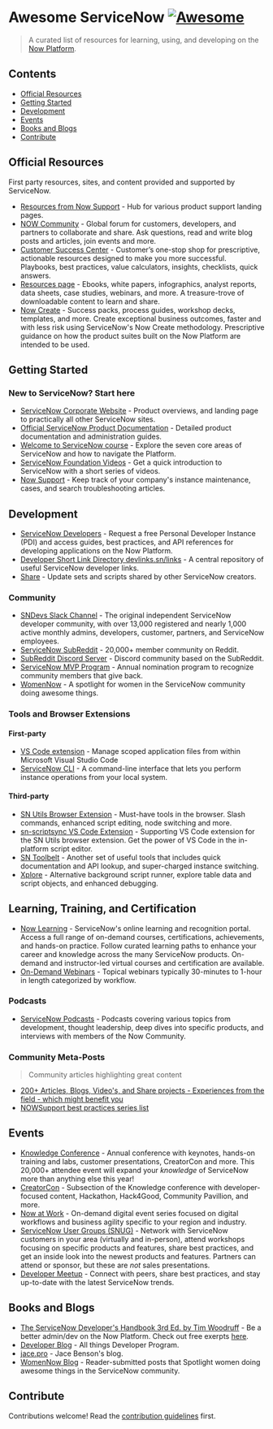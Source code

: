 # Awesome ServiceNow [![Awesome](https://awesome.re/badge.svg)](https://awesome.re)

> A curated list of resources for learning, using, and developing on the [Now Platform](https://www.servicenow.com/).

## Contents

- [Official Resources](#official-resources)
- [Getting Started](#getting-started)
- [Development](#development)
- [Events](#events)
- [Books and Blogs](#books-and-blogs)
- [Contribute](#contribute)

## Official Resources

First party resources, sites, and content provided and supported by ServiceNow.

- [Resources from Now Support](https://support.servicenow.com/kb?id=kb_article_view&sysparm_article=KB0540930) - Hub for various product support landing pages.
- [NOW Community](https://community.servicenow.com/community?id=community_home) - Global forum for customers, developers, and partners to collaborate and share. Ask questions, read and write blog posts and articles, join events and more.
- [Customer Success Center](https://www.servicenow.com/success.html) - Customer’s one-stop shop for prescriptive, actionable resources designed to make you more successful. Playbooks, best practices, value calculators, insights, checklists, quick answers.
- [Resources page](https://www.servicenow.com/resources.html) - Ebooks, white papers, infographics, analyst reports, data sheets, case studies, webinars, and more. A treasure-trove of downloadable content to learn and share.
- [Now Create](https://nowlearning.servicenow.com/nowcreate) - Success packs, process guides, workshop decks, templates, and more. Create exceptional business outcomes, faster and with less risk using ServiceNow's Now Create methodology. Prescriptive guidance on how the product suites built on the Now Platform are intended to be used.

## Getting Started

### New to ServiceNow? Start here

- [ServiceNow Corporate Website](https://servicenow.com) - Product overviews, and landing page to practically all other ServiceNow sites.
- [Official ServiceNow Product Documentation](https://docs.servicenow.com/) - Detailed product documentation and administration guides.
- [Welcome to ServiceNow course](https://nowlearning.servicenow.com/lxp/en/now-platform/welcome-to-servicenow?id=learning_course_prev&course_id=2f61d383475cf95890542034846d4307) - Explore the seven core areas of ServiceNow and how to navigate the Platform.
- [ServiceNow Foundation Videos](https://community.servicenow.com/community?id=community_article&sys_id=a2dc2a65dbd0dbc01dcaf3231f96197e) - Get a quick introduction to ServiceNow with a short series of videos.
- [Now Support](https://support.servicenow.com/now) - Keep track of your company's instance maintenance, cases, and search troubleshooting articles.

## Development

- [ServiceNow Developers](https://developer.servicenow.com/) - Request a free Personal Developer Instance (PDI) and access guides, best practices, and API references for developing applications on the Now Platform.
- [Developer Short Link Directory devlinks.sn/links](https://devlink.sn/links) - A central repository of useful ServiceNow developer links.
- [Share](https://developer.servicenow.com/connect.do#!/share) - Update sets and scripts shared by other ServiceNow creators.

### Community

- [SNDevs Slack Channel](https://sndevs.com/) - The original independent ServiceNow developer community, with over 13,000 registered and nearly 1,000 active monthly admins, developers, customer, partners, and ServiceNow employees.
- [ServiceNow SubReddit](https://www.reddit.com/r/servicenow) - 20,000+ member community on Reddit.
- [SubReddit Discord Server](https://discord.com/invite/EBXYZw3) - Discord community based on the SubReddit.
- [ServiceNow MVP Program](https://www.servicenow.com/community/mvp-program/ct-p/mvp) - Annual nomination program to recognize community members that give back.
- [WomenNow](https://www.womennow.sn/) - A spotlight for women in the ServiceNow community doing awesome things.

### Tools and Browser Extensions

#### First-party

- [VS Code extension](https://marketplace.visualstudio.com/items?itemName=ServiceNow.now-vscode) - Manage scoped application files from within Microsoft Visual Studio Code
- [ServiceNow CLI](https://docs.servicenow.com/bundle/rome-application-development/page/build/servicenow-cli/concept/servicenow-cli.html) - A command-line interface that lets you perform instance operations from your local system.

#### Third-party

- [SN Utils Browser Extension](https://www.arnoudkooi.com/) - Must-have tools in the browser. Slash commands, enhanced script editing, node switching and more.
- [sn-scriptsync VS Code Extension](https://marketplace.visualstudio.com/items?itemName=arnoudkooicom.sn-scriptsync) - Supporting VS Code extension for the SN Utils browser extension. Get the power of VS Code in the in-platform script editor.
- [SN Toolbelt](https://chrome.google.com/webstore/detail/servicenow-tool-belt/jflcifhpkilfaomlnikfaaccmpidkmln) - Another set of useful tools that includes quick documentation and API lookup, and super-charged instance switching.
- [Xplore](https://github.com/jneale/Xplore) - Alternative background script runner, explore table data and script objects, and enhanced debugging.

## Learning, Training, and Certification

- [Now Learning](https://nowlearning.service-now.com/lxp) - ServiceNow's online learning and recognition portal. Access a full range of on-demand courses, certifications, achievements, and hands-on practice. Follow curated learning paths to enhance your career and knowledge across the many ServiceNow products. On-demand and instructor-led virtual courses and certification are available.
- [On-Demand Webinars](https://www.servicenow.com/events/on-demand-webinars.html) - Topical webinars typically 30-minutes to 1-hour in length categorized by workflow.

### Podcasts

- [ServiceNow Podcasts](https://community.servicenow.com/community?id=community_static&sys_id=935466acdbaa94d49e691ea66896199a) - Podcasts covering various topics from development, thought leadership, deep dives into specific products, and interviews with members of the Now Community.

### Community Meta-Posts

> Community articles highlighting great content

- [200+ Articles, Blogs, Video's, and Share projects - Experiences from the field - which might benefit you](https://community.servicenow.com/community?id=community_blog&sys_id=14e51965db2200d013b5fb24399619fb)
- [NOWSupport best practices series list](https://community.servicenow.com/community?id=community_blog&sys_id=6e7d6269dbd0dbc01dcaf3231f9619c0)

## Events

- [Knowledge Conference](https://knowledge.servicenow.com/) - Annual conference with keynotes, hands-on training and labs, customer presentations, CreatorCon and more. This 20,000+ attendee event will expand your _knowledge_ of ServiceNow more than anything else this year!
- [CreatorCon](https://knowledge.servicenow.com/creatorcon.html) - Subsection of the Knowledge conference with developer-focused content, Hackathon, Hack4Good, Community Pavillion, and more.
- [Now at Work](https://www.servicenow.com/now-at-work.html) - On-demand digital event series focused on digital workflows and business agility specific to your region and industry.
- [ServiceNow User Groups (SNUG)](https://community.servicenow.com/community?id=community_user_group) - Network with ServiceNow customers in your area (virtually and in-person), attend workshops focusing on specific products and features, share best practices, and get an inside look into the newest products and features. Partners can attend or sponsor, but these are _not_ sales presentations.
- [Developer Meetup](https://www.meetup.com/pro/servicenowdevprogram/) - Connect with peers, share best practices, and stay up-to-date with the latest ServiceNow trends.

## Books and Blogs

- [The ServiceNow Developer's Handbook 3rd Ed. by Tim Woodruff](https://handbook.snc.guru/) - Be a better admin/dev on the Now Platform. Check out free exerpts [here](https://timothywoodruff.com/handbook-exports).
- [Developer Blog](https://www.servicenow.com/community/developer-advocate-blog/bg-p/developer-advocate-blog) - All things Developer Program.
- [jace.pro](https://jace.pro/blog/) - Jace Benson's blog.
- [WomenNow Blog](https://www.womennow.sn/posts) - Reader-submitted posts that Spotlight women doing awesome things in the ServiceNow community.

## Contribute

Contributions welcome! Read the [contribution guidelines](contributing.md) first.
